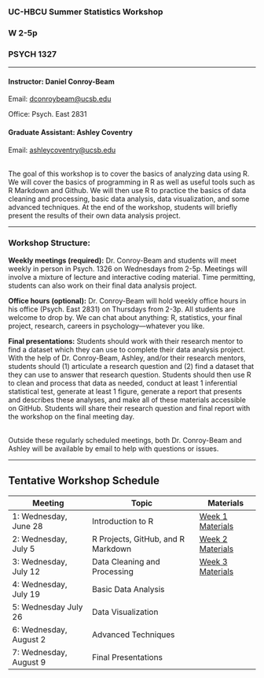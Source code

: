 
### UC-HBCU Summer Statistics Workshop

### W 2-5p

### PSYCH 1327

------------------------------------------------------------------------

#### Instructor: Daniel Conroy-Beam

Email: <dconroybeam@ucsb.edu>

Office: Psych. East 2831

#### Graduate Assistant: Ashley Coventry

Email: <ashleycoventry@ucsb.edu>

<br> The goal of this workshop is to cover the basics of analyzing data
using R. We will cover the basics of programming in R as well as useful
tools such as R Markdown and Github. We will then use R to practice the
basics of data cleaning and processing, basic data analysis, data
visualization, and some advanced techniques. At the end of the workshop,
students will briefly present the results of their own data analysis
project.

------------------------------------------------------------------------

### Workshop Structure:

**Weekly meetings (required):** Dr. Conroy-Beam and students will meet
weekly in person in Psych. 1326 on Wednesdays from 2-5p. Meetings will
involve a mixture of lecture and interactive coding material. Time
permitting, students can also work on their final data analysis project.

**Office hours (optional):** Dr. Conroy-Beam will hold weekly office
hours in his office (Psych. East 2831) on Thursdays from 2-3p. All
students are welcome to drop by. We can chat about anything: R,
statistics, your final project, research, careers in psychology—whatever
you like.

**Final presentations:** Students should work with their research mentor
to find a dataset which they can use to complete their data analysis
project. With the help of Dr. Conroy-Beam, Ashley, and/or their research
mentors, students should (1) articulate a research question and (2) find
a dataset that they can use to answer that research question. Students
should then use R to clean and process that data as needed, conduct at
least 1 inferential statistical test, generate at least 1 figure,
generate a report that presents and describes these analyses, and make
all of these materials accessible on GitHub. Students will share their
research question and final report with the workshop on the final
meeting day.

<br> Outside these regularly scheduled meetings, both Dr. Conroy-Beam
and Ashley will be available by email to help with questions or issues.

------------------------------------------------------------------------

## Tentative Workshop Schedule

| Meeting                | Topic                              | Materials                                                                             |
|------------------------|------------------------------------|---------------------------------------------------------------------------------------|
| 1: Wednesday, June 28  | Introduction to R                  | [Week 1 Materials](https://github.com/dconroybeam/SummerStats2023/tree/main/Week%201) |
| 2: Wednesday, July 5   | R Projects, GitHub, and R Markdown | [Week 2 Materials](https://github.com/dconroybeam/SummerStats2023/tree/main/Week%202) |
| 3: Wednesday, July 12  | Data Cleaning and Processing       | [Week 3 Materials](https://github.com/dconroybeam/SummerStats2023/tree/main/Week%203) |
| 4: Wednesday, July 19  | Basic Data Analysis                |                                                                                       |
| 5: Wednesday July 26   | Data Visualization                 |                                                                                       |
| 6: Wednesday, August 2 | Advanced Techniques                |                                                                                       |
| 7: Wednesday, August 9 | Final Presentations                |                                                                                       |

